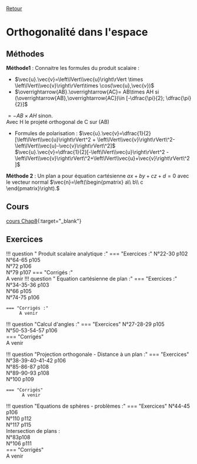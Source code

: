 [Retour](../../Chap.md)
# Orthogonalité dans l'espace

## Méthodes 
**Méthode1** : Connaitre les formules du produit scalaire :  
- $\vec{u}.\vec{v}=\left\lVert\\vec{u}\right\rVert \times \left\lVert\\vec{v}\right\rVert\times \cos(\vec{u},\vec{v})$
- $\overrightarrow{AB}.\overrightarrow{AC}= 
AB\times AH  si (\overrightarrow{AB},\overrightarrow{AC})\in [-\dfrac{\pi}{2}; \dfrac{\pi}{2}]$

$=-AB\times AH$ sinon.  
Avec H le projeté orthogonal de C sur (AB)
- Formules de polarisation :
$\vec{u}.\vec{v}=\dfrac{1}{2}[\left\lVert\\vec{u}\right\rVert^2 + \left\lVert\\vec{v}\right\rVert\^2-\left\lVert\\vec{u}-\vec{v}\right\rVert\^2]$  
$\vec{u}.\vec{v}=\dfrac{1}{2}[-\left\lVert\\vec{u}\right\rVert^2 - \left\lVert\\vec{v}\right\rVert\^2+\left\lVert\\vec{u}+\vec{v}\right\rVert\^2]$

**Méthode 2** : Un plan a pour équation cartésienne $ax+by+cz+d=0$ avec le vecteur normal $\vec{n}=\left(\begin{pmatrix}
a\\
b\\
c
\end{pmatrix}\right).$

    
## Cours 
[cours Chap8](./Cours-Chap8.pdf){:target="_blank"}

## Exercices

!!! question " Produit scalaire analytique :"
    === "Exercices :" 
         N°22-30 p102  
         N°64-65 p105  
         N°72 p106  
         N°79 p107
    === "Corrigés :"  
        A venir
!!! question " Equation cartésienne de plan :"
    === "Exercices :" 
         N°34-35-36 p103  
         N°66 p105  
         N°74-75 p106  
         
    === "Corrigés :"  
         A venir
        
!!! question "Calcul d'angles :"
    === "Exercices"
        N°27-28-29 p105  
        N°50-53-54-57 p106  
    === "Corrigés"  
          A venir

!!! question "Projection orthogonale - Distance à un plan :"
    === "Exercices" 
        N°38-39-40-41-42 p106  
        N°85-86-87 p108  
        N°89-90-93 p108  
        N°100 p109  
        
    === "Corrigés"  
          A venir

!!! question "Equations de sphères - problèmes :"
    === "Exercices" 
        N°44-45 p106  
        N°110 p112  
        N°117 p115  
        Intersection de plans :   
        N°83p108  
        N°106 p111  
    === "Corrigés"  
          A venir
